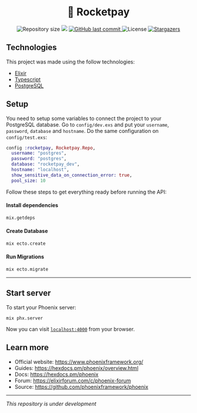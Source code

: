 <h1 align="center"> 🚀 Rocketpay</h1>

<p align="center">	
  <img alt="Repository size" src="https://img.shields.io/github/repo-size/mauroviniciussilva/rocketpay?color=774DD6">
  <img src="https://img.shields.io/badge/Rocketpay-NLW 4.0-8257E5?logo=data:image/png;base64,iVBORw0KGgoAAAANSUhEUgAAABAAAAAQCAMAAAAoLQ9TAAAALVBMVEVHcExxWsF0XMJzXMJxWcFsUsD///9jRrzY0u6Xh9Gsn9n39fyMecy0qd2bjNJWBT0WAAAABHRSTlMA2Do606wF2QAAAGlJREFUGJVdj1cWwCAIBLEsRU3uf9xobDH8+GZwUYi8i6ucJwrxKE+7D0G9Q4vlYqtmCSjndr4CgCgzlyFgfKfKCVO0LrPKjmiqMxGXkJwNnXskqWG+1oSM+BSwD8f29YLNjvx/OQrn+g99oQSoNmt3PgAAAABJRU5ErkJggg=="></img>
  <a href="https://github.com/mauroviniciussilva/rocketpay/commits/main">
    <img alt="GitHub last commit" src="https://img.shields.io/github/last-commit/mauroviniciussilva/rocketpay?color=774DD6">
  </a> 
  <img alt="License" src="https://img.shields.io/badge/license-MIT-8257E5">
  <a href="https://github.com/mauroviniciussilva/rocketpay/stargazers">
    <img alt="Stargazers" src="https://img.shields.io/github/stars/mauroviniciussilva/rocketpay?color=8257E5&logo=github">
  </a>
</p>

## Technologies
This project was made using the follow technologies:
<ul>
  <li><a href="https://elixir-lang.org/">Elixir</a></li>
  <li><a href="https://www.typescriptlang.org/">Typescript</a></li>
  <li><a href="https://www.postgresql.org/">PostgreSQL</a></li>
</ul>

## Setup

You need to setup some variables to connect the project to your PostgreSQL database. Go to `config/dev.exs` and put your `username`, `password`, `database` and `hostname`. Do the same configuration on `config/test.exs`:

```elixir
config :rocketpay, Rocketpay.Repo,
  username: "postgres",
  password: "postgres",
  database: "rocketpay_dev",
  hostname: "localhost",
  show_sensitive_data_on_connection_error: true,
  pool_size: 10
```

Follow these steps to get everything ready before running the API:

#### Install dependencies

```bash
mix.getdeps
```

#### Create Database
```bash
mix ecto.create
```

#### Run Migrations
```bash
mix ecto.migrate
```


---

## Start server

To start your Phoenix server:

```
mix phx.server
```

Now you can visit [`localhost:4000`](http://localhost:4000) from your browser.

## Learn more

  * Official website: https://www.phoenixframework.org/
  * Guides: https://hexdocs.pm/phoenix/overview.html
  * Docs: https://hexdocs.pm/phoenix
  * Forum: https://elixirforum.com/c/phoenix-forum
  * Source: https://github.com/phoenixframework/phoenix

---

*This repository is under development*

